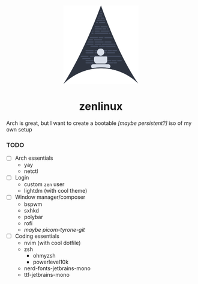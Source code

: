 <p align="center"><img src=".github/logo.svg" width="200"/></p>
<h1 align="center">zenlinux</h1>

Arch is great, but I want to create a bootable _[maybe persistent?]_ iso of my own setup

### TODO

- [ ] Arch essentials
  - yay
  - netctl
- [ ] Login
  - custom `zen` user
  - lightdm (with cool theme)
- [ ] Window manager/composer
  - bspwm
  - sxhkd
  - polybar
  - rofi
  - _maybe picom-tyrone-git_
- [ ] Coding essentials
  - nvim (with cool dotfile)
  - zsh
    - ohmyzsh
    - powerlevel10k
  - nerd-fonts-jetbrains-mono
  - ttf-jetbrains-mono
